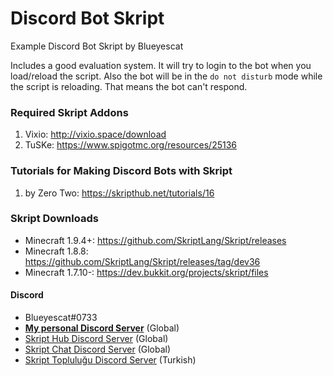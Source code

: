 # Discord Bot Skript
Example Discord Bot Skript by Blueyescat

Includes a good evaluation system. It will try to login to the bot when you load/reload the script. Also the bot will be in the `do not disturb` mode while the script is reloading. That means the bot can't respond.

### Required Skript Addons
1. Vixio: http://vixio.space/download
1. TuSKe: https://www.spigotmc.org/resources/25136

### Tutorials for Making Discord Bots with Skript
1. by Zero Two: https://skripthub.net/tutorials/16

### Skript Downloads
- Minecraft 1.9.4+: https://github.com/SkriptLang/Skript/releases
- Minecraft 1.8.8: https://github.com/SkriptLang/Skript/releases/tag/dev36
- Minecraft 1.7.10-: https://dev.bukkit.org/projects/skript/files

#### Discord
- Blueyescat#0733
- [**My personal Discord Server**](https://discord.gg/ayvQQtq) (Global)
- [Skript Hub Discord Server](https://skripthub.net/discord) (Global)
- [Skript Chat Discord Server](https://discord.gg/tMhwDmC) (Global)
- [Skript Topluluğu Discord Server](https://discord.gg/UuNuz5Y) (Turkish)
